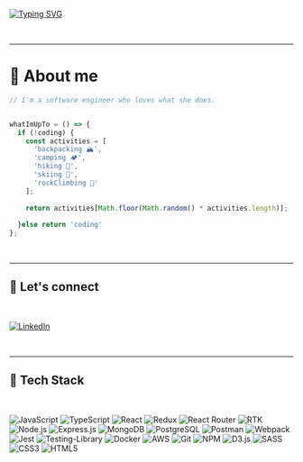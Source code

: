 [![Typing SVG](https://readme-typing-svg.demolab.com?font=Fira+Code&size=34&duration=3000&pause=200&background=000000&vCenter=true&multiline=true&width=800&height=150&lines=Hello+hello!+%F0%9F%91%8B;My+name+is+Kasey+%F0%9F%91%A9%E2%80%8D%F0%9F%92%BB)](https://git.io/typing-svg)

<br> 

---

# 🙂 About me

``` js
// I'm a software engineer who loves what she does. 


whatImUpTo = () => {
  if (!coding) {
    const activities = [
      'backpacking 🏔',
      'camping 🏕',
      'hiking 🥾',
      'skiing 🎿',
      'rockClimbing 🧗'
    ];
  
    return activities[Math.floor(Math.random() * activities.length)];
  
  }else return 'coding'
};
```

<br>

---

## 🚀 Let's connect

<br>

[![LinkedIn](https://img.shields.io/badge/LinkedIn-blue.svg?style=for-the-badge&logo=LinkedIn&logoColor=white)](https://www.linkedin.com/in/kaseywolff/)

<br>

---

## 🤖 Tech Stack

<br>

![JavaScript][JS]
![TypeScript][TS]
![React][React]
![Redux][Redux]
![React Router][React Router]
![RTK][RTK]
![Node.js][Node]
![Express.js][Express]
![MongoDB][MongoDB]
![PostgreSQL][Postgres]
![Postman][Postman]
![Webpack][Webpack]
![Jest][Jest]
![Testing-Library][Testing-Library]
![Docker][Docker]
![AWS][AWS]
![Git][Git]
![NPM][NPM]
![D3.js][D3.js]
![SASS][SASS]
![CSS3][CSS3]
![HTML5][HTML5]
<!--
**kaseywolff/kaseywolff** is a ✨ _special_ ✨ repository because its `README.md` (this file) appears on your GitHub profile.

Here are some ideas to get you started:

- 🔭 I’m currently working on ...
- 🌱 I’m currently learning ...
- 👯 I’m looking to collaborate on ...
- 🤔 I’m looking for help with ...
- 💬 Ask me about ...
- 📫 How to reach me: ...
- 😄 Pronouns: ...
- ⚡ Fun fact: ...
-->


<!-- BADGES/ SHIELDS URLS -->
[AWS]: https://img.shields.io/badge/AWS-%23FF9900.svg?style=for-the-badge&logo=amazon-aws&logoColor=white
[CSS3]: https://img.shields.io/badge/css3-%231572B6.svg?style=for-the-badge&logo=css3&logoColor=white
[D3.js]: https://img.shields.io/badge/d3.js-F9A03C?style=for-the-badge&logo=d3.js&logoColor=white
[Docker]: https://img.shields.io/badge/docker-%230db7ed.svg?style=for-the-badge&logo=docker&logoColor=white
[Express]: https://img.shields.io/badge/express.js-%23404d59.svg?style=for-the-badge&logo=express&logoColor=%2361DAFB
[Git]: https://img.shields.io/badge/git-%23F05033.svg?style=for-the-badge&logo=git&logoColor=white
[HTML5]: https://img.shields.io/badge/html5-%23E34F26.svg?style=for-the-badge&logo=html5&logoColor=white
[Jest]: https://img.shields.io/badge/-jest-%23C21325?style=for-the-badge&logo=jest&logoColor=white
[JS]: https://img.shields.io/badge/javascript-%23323330.svg?style=for-the-badge&logo=javascript&logoColor=%23F7DF1E
[MongoDB]: https://img.shields.io/badge/MongoDB-%234ea94b.svg?style=for-the-badge&logo=mongodb&logoColor=white
[Node]: https://img.shields.io/badge/node.js-6DA55F?style=for-the-badge&logo=node.js&logoColor=white
[NPM]: https://img.shields.io/badge/NPM-%23CB3837.svg?style=for-the-badge&logo=npm&logoColor=white
[Postgres]: https://img.shields.io/badge/postgres-%23316192.svg?style=for-the-badge&logo=postgresql&logoColor=white
[Postman]: https://img.shields.io/badge/Postman-FF6C37?style=for-the-badge&logo=postman&logoColor=white
[React]: https://img.shields.io/badge/react-%2320232a.svg?style=for-the-badge&logo=react&logoColor=%2361DAFB
[React Router]: https://img.shields.io/badge/React_Router-CA4245?style=for-the-badge&logo=react-router&logoColor=white
[Redux]: https://img.shields.io/badge/redux-%23593d88.svg?style=for-the-badge&logo=redux&logoColor=white
[RTK]: https://img.shields.io/badge/RTK-563D7C?style=for-the-badge&logo=redux&logoColor=white
[SASS]: https://img.shields.io/badge/SASS-hotpink.svg?style=for-the-badge&logo=SASS&logoColor=white
[Testing-Library]: https://img.shields.io/badge/-TestingLibrary-%23E33332?style=for-the-badge&logo=testing-library&logoColor=white
[TS]: https://img.shields.io/badge/typescript-%23007ACC.svg?style=for-the-badge&logo=typescript&logoColor=white
[Webpack]: https://img.shields.io/badge/webpack-%238DD6F9.svg?style=for-the-badge&logo=webpack&logoColor=black

